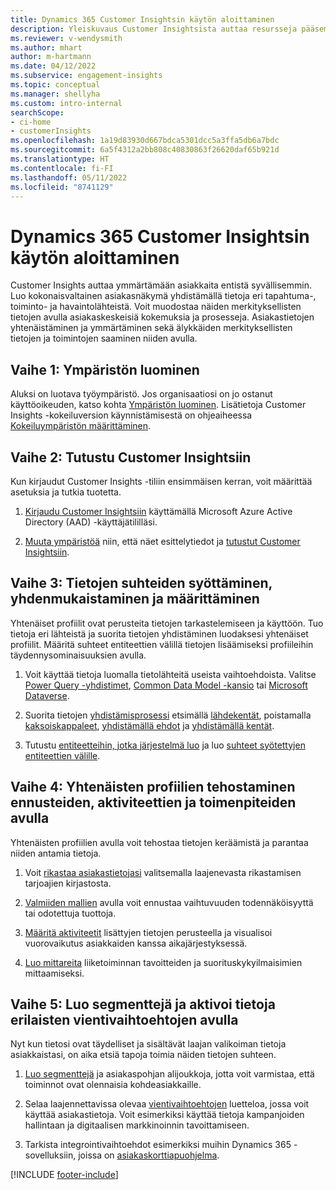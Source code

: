 ```yaml
---
title: Dynamics 365 Customer Insightsin käytön aloittaminen
description: Yleiskuvaus Customer Insightsista auttaa resursseja pääsemään nopeasti alkuun.
ms.reviewer: v-wendysmith
ms.author: mhart
author: m-hartmann
ms.date: 04/12/2022
ms.subservice: engagement-insights
ms.topic: conceptual
ms.manager: shellyha
ms.custom: intro-internal
searchScope:
- ci-home
- customerInsights
ms.openlocfilehash: 1a19d83930d667bdca5301dcc5a3ffa5db6a7bdc
ms.sourcegitcommit: 6a5f4312a2bb808c40830863f26620daf65b921d
ms.translationtype: HT
ms.contentlocale: fi-FI
ms.lasthandoff: 05/11/2022
ms.locfileid: "8741129"
---
```

# <a name="get-started-with-dynamics-365-customer-insights"></a>Dynamics 365 Customer Insightsin käytön aloittaminen

Customer Insights auttaa ymmärtämään asiakkaita entistä syvällisemmin. Luo kokonaisvaltainen asiakasnäkymä yhdistämällä tietoja eri tapahtuma-, toiminto- ja havaintolähteistä. Voit muodostaa näiden merkityksellisten tietojen avulla asiakaskeskeisiä kokemuksia ja prosesseja. Asiakastietojen yhtenäistäminen ja ymmärtäminen sekä älykkäiden merkityksellisten tietojen ja toimintojen saaminen niiden avulla.

## <a name="step-1-create-an-environment"></a>Vaihe 1: Ympäristön luominen

Aluksi on luotava työympäristö. Jos organisaatiosi on jo ostanut käyttöoikeuden, katso kohta [Ympäristön luominen](create-environment.md). Lisätietoja Customer Insights -kokeiluversion käynnistämisestä on ohjeaiheessa [Kokeiluympäristön määrittäminen](trial-signup.md).

## <a name="step-2-explore-customer-insights"></a>Vaihe 2: Tutustu Customer Insightsiin

Kun kirjaudut Customer Insights -tiliin ensimmäisen kerran, voit määrittää asetuksia ja tutkia tuotetta.

1. [Kirjaudu Customer Insightsiin](https://home.ci.ai.dynamics.com) käyttämällä Microsoft Azure Active Directory (AAD) -käyttäjätililläsi.

1. [Muuta ympäristöä](manage-environments.md#switch-environments) niin, että näet esittelytiedot ja [tutustut Customer Insightsiin](home.md).

## <a name="step-3-ingest-unify-and-set-up-relationships-for-your-data"></a>Vaihe 3: Tietojen suhteiden syöttäminen, yhdenmukaistaminen ja määrittäminen

Yhtenäiset profiilit ovat perusteita tietojen tarkastelemiseen ja käyttöön. Tuo tietoja eri lähteistä ja suorita tietojen yhdistäminen luodaksesi yhtenäiset profiilit. Määritä suhteet entiteettien välillä tietojen lisäämiseksi profiileihin täydennysominaisuuksien avulla.

1. Voit käyttää tietoja luomalla tietolähteitä useista vaihtoehdoista. Valitse [Power Query -yhdistimet](connect-power-query.md), [Common Data Model -kansio](connect-common-data-model.md) tai [Microsoft Dataverse](connect-dataverse-managed-lake.md). 

1. Suorita tietojen [yhdistämisprosessi](data-unification.md) etsimällä [lähdekentät](map-entities.md), poistamalla [kaksoiskappaleet](remove-duplicates.md), [yhdistämällä ehdot](match-entities.md) ja [yhdistämällä kentät](merge-entities.md).

1. Tutustu [entiteetteihin, jotka järjestelmä luo](entities.md) ja luo [suhteet syötettyjen entiteettien välille](relationships.md).

## <a name="step-4-enhance-unified-profiles-with-predictions-activities-and-measures"></a>Vaihe 4: Yhtenäisten profiilien tehostaminen ennusteiden, aktiviteettien ja toimenpiteiden avulla

Yhtenäisten profiilien avulla voit tehostaa tietojen keräämistä ja parantaa niiden antamia tietoja.

1. Voit [rikastaa asiakastietojasi](enrichment-hub.md) valitsemalla laajenevasta rikastamisen tarjoajien kirjastosta.

1. [Valmiiden mallien](predictions-overview.md) avulla voit ennustaa vaihtuvuuden todennäköisyyttä tai odotettuja tuottoja.

1. [Määritä aktiviteetit](activities.md) lisättyjen tietojen perusteella ja visualisoi vuorovaikutus asiakkaiden kanssa aikajärjestyksessä.

1. [Luo mittareita](measures.md) liiketoiminnan tavoitteiden ja suorituskykyilmaisimien mittaamiseksi.

## <a name="step-5-create-segments-and-activate-data-through-various-export-options"></a>Vaihe 5: Luo segmenttejä ja aktivoi tietoja erilaisten vientivaihtoehtojen avulla

Nyt kun tietosi ovat täydelliset ja sisältävät laajan valikoiman tietoja asiakkaistasi, on aika etsiä tapoja toimia näiden tietojen suhteen.

1. [Luo segmenttejä](segments.md) ja asiakaspohjan alijoukkoja, jotta voit varmistaa, että toiminnot ovat olennaisia kohdeasiakkaille.

1. Selaa laajennettavissa olevaa [vientivaihtoehtojen](export-destinations.md) luetteloa, jossa voit käyttää asiakastietoja. Voit esimerkiksi käyttää tietoja kampanjoiden hallintaan ja digitaalisen markkinoinnin tavoittamiseen.

1. Tarkista integrointivaihtoehdot esimerkiksi muihin Dynamics 365 -sovelluksiin, joissa on [asiakaskorttiapuohjelma](customer-card-add-in.md).  


[!INCLUDE [footer-include](includes/footer-banner.md)]
